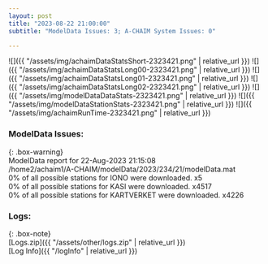 ```yaml
---
layout: post
title: "2023-08-22 21:00:00"
subtitle: "ModelData Issues: 3; A-CHAIM System Issues: 0"

---
```


![]({{ "/assets/img/achaimDataStatsShort-2323421.png" | relative_url }})
![]({{ "/assets/img/achaimDataStatsLong00-2323421.png" | relative_url }})
![]({{ "/assets/img/achaimDataStatsLong01-2323421.png" | relative_url }})
![]({{ "/assets/img/achaimDataStatsLong02-2323421.png" | relative_url }})
![]({{ "/assets/img/modelDataDataStats-2323421.png" | relative_url }})
![]({{ "/assets/img/modelDataStationStats-2323421.png" | relative_url }})
![]({{ "/assets/img/achaimRunTime-2323421.png" | relative_url }})


### ModelData Issues:  
  
{: .box-warning}  
 ModelData report for 22-Aug-2023 21:15:08   
 /home2/achaim1/A-CHAIM/modelData/2023/234/21/modelData.mat   
 0% of all possible stations for IONO were downloaded. x5   
 0% of all possible stations for KASI were downloaded. x4517   
 0% of all possible stations for KARTVERKET were downloaded. x4226   
  


### Logs:  
  
{: .box-note}  
[Logs.zip]({{ "/assets/other/logs.zip" | relative_url }})  
[Log Info]({{ "/logInfo" | relative_url }})  
